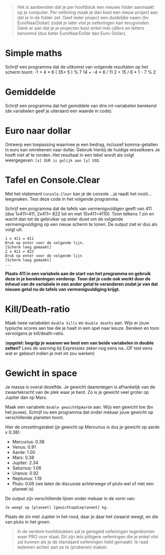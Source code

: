 > Het is aanbevolen dat je per hoofdstuk een nieuwe folder aanmaakt op je computer. Per oefening maak je dan best een nieuw project aan dat je in de folder zet. Geef ieder project een duidelijke naam (bv EuroNaarDollar) zodat je later vlot je oefeningen kan terugvinden. Denk er aan dat je je projecten best enkel met cijfers en letters benoemd (dus beter EuroNaarDollar dan Euro-Dollar).

# Simple maths
Schrijf een programma dat de uitkomst van volgende resultaten op het scherm toont:
-1 + 4 * 6
( 35+ 5 ) % 7
14 + -4 * 6 / 11
2 + 15 / 6 * 1 - 7 % 2

# Gemiddelde
Schrijf een programma dat het gemiddele van drie int-variabelen berekend (de variabelen geef je uiteraard een waarde in code).

# Euro naar dollar
Ontwerp een toepassing waarmee je een bedrag, inclusief komma-getallen  in euro kan omrekenen naar dollar. Gebruik hierbij de huidige wisselkoers
Je hoeft niet af te ronden. Het resultaat in een label wordt als volgt weergegeven: ``[x] EUR is gelijk aan [y] USD``.

# Tafel en Console.Clear
Met het statement ``Console.Clear`` kan je de console ...je raadt het nooit... leegmaken. Test deze code in het volgende programma.

Schrijf een programma dat de tafels van vermenigvuldigen geeft van 411 (dus 1x411=411, 2x411= 822 tot en met 10x411=4110). Toon telkens 1 zin en wacht dan tot de gebruiker op enter duwt om de volgende vermenigvuldiging op een nieuw scherm te tonen. De output ziet er dus als volgt uit:

```
1 x 411 = 411
Druk op enter voor de volgende lijn. 
[Scherm leeg gemaakt]
2 x 411 = 822
Druk op enter voor de volgende lijn
[Scherm leeg gemaakt]
...
```
**Plaats 411 in een variabele aan de start van het programma en gebruik deze in je berekeningen verderop. Toon dat je code ook werkt door de inhoud van de variabele in een ander getal te veranderen zodat je van dat nieuwe getal nu de tafels van vermenigvuldiging krijgt.**

# Kill/Death-ratio
Maak twee variabelen ``double kills`` en ``double deaths`` aan. Wijs er jouw typische scores aan toe die je haalt in een spel naar keuze. Bereken en toon vervolgens je kill/death-ratio. 

(**opgelet: begrijp je waarom we best een van beide variabelen in double zetten?** Lees de warning bij Expressies zeker nog eens na...OF test eens wat er gebeurt indien je met int zou werken)

# Gewicht in space
Je massa is overal dezelfde. Je gewicht daarentegen is afhankelijk van de zwaartekracht van de plek waar je bent. Zo is je gewicht veel groter op Jupiter dan op Mars.

Maak een variabele ``double gewichtOpAarde`` aan. Wijs een gewicht toe (bv het jouwe). Schrijf nu een programma dat onder mekaar jouw gewicht op verschillende planeten toont.

Hier de omzettingstabel (je gewicht op Mercurius is dus je gewicht op aarde x 0.38):

* Mercurius: 0.38
* Venus: 0.91
* Aarde: 1.00
* Mars: 0.38
* Jupiter: 2.34
* Saturnus: 1.06
* Uranus: 0.92
* Neptunus: 1.19
* Pluto: 0.06  (we laten de discussie achterwege of pluto wel of niet een planeet is)

De output zijn verschillende lijnen onder mekaar in de vorm van:

``Je weegt op [planeet] [gewichtopdieplaneet] kg.``

Plaats de zin met Jupiter in het rood, daar je daar het zwaarst weegt, en die van pluto in het groen.



> In de verdere hoofdstukken zal je geregeld oefeningen tegenkomen waar PRO voor staat. Dit zijn iets pittigere oefeningen die je enkel vlot zal kunnen als je de standaard oefeningen hebt gemaakt. Ik raad iedereen echter aan ze te (proberen) maken.

